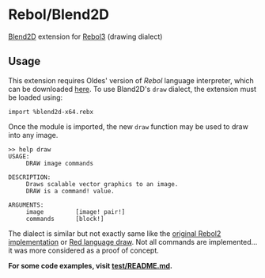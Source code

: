# Rebol/Blend2D

[Blend2D](https://github.com/blend2d/blend2d) extension for [Rebol3](https://github.com/Siskin-framework/Rebol) (drawing dialect)

## Usage

This extension requires Oldes' version of *Rebol* language interpreter, which can be downloaded [here](https://github.com/Siskin-framework/Rebol/releases).
To use Bland2D's `draw` dialect, the extension must be loaded using:
```rebol
import %blend2d-x64.rebx
```
Once the module is imported, the new `draw` function may be used to draw into any image.
```rebol
>> help draw
USAGE:
     DRAW image commands

DESCRIPTION:
     Draws scalable vector graphics to an image.
     DRAW is a command! value.

ARGUMENTS:
     image         [image! pair!]
     commands      [block!]
```

The dialect is similar but not exactly same like the [original Rebol2 implementation](http://www.rebol.com/r3/docs/view/draw.html) or [Red language draw](https://github.com/red/docs/blob/master/en/draw.adoc).
Not all commands are implemented... it was more considered as a proof of concept.

**For some code examples, visit [test/README.md](test/README.md).**

